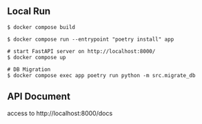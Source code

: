 ## Local Run

```
$ docker compose build

$ docker compose run --entrypoint "poetry install" app

# start FastAPI server on http://localhost:8000/
$ docker compose up

# DB Migration
$ docker compose exec app poetry run python -m src.migrate_db
```

## API Document

access to http://localhost:8000/docs
